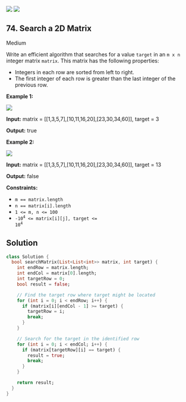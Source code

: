 [![](https://img.shields.io/github/stars/javadev/LeetCode-in-All?label=Stars&style=flat-square)](https://github.com/javadev/LeetCode-in-All)
[![](https://img.shields.io/github/forks/javadev/LeetCode-in-All?label=Fork%20me%20on%20GitHub%20&style=flat-square)](https://github.com/javadev/LeetCode-in-All/fork)

## 74\. Search a 2D Matrix

Medium

Write an efficient algorithm that searches for a value `target` in an `m x n` integer matrix `matrix`. This matrix has the following properties:

*   Integers in each row are sorted from left to right.
*   The first integer of each row is greater than the last integer of the previous row.

**Example 1:**

![](https://assets.leetcode.com/uploads/2020/10/05/mat.jpg)

**Input:** matrix = \[\[1,3,5,7],[10,11,16,20],[23,30,34,60]], target = 3

**Output:** true

**Example 2:**

![](https://assets.leetcode.com/uploads/2020/10/05/mat2.jpg)

**Input:** matrix = \[\[1,3,5,7],[10,11,16,20],[23,30,34,60]], target = 13

**Output:** false

**Constraints:**

*   `m == matrix.length`
*   `n == matrix[i].length`
*   `1 <= m, n <= 100`
*   <code>-10<sup>4</sup> <= matrix[i][j], target <= 10<sup>4</sup></code>

## Solution

```dart
class Solution {
  bool searchMatrix(List<List<int>> matrix, int target) {
    int endRow = matrix.length;
    int endCol = matrix[0].length;
    int targetRow = 0;
    bool result = false;

    // Find the target row where target might be located
    for (int i = 0; i < endRow; i++) {
      if (matrix[i][endCol - 1] >= target) {
        targetRow = i;
        break;
      }
    }

    // Search for the target in the identified row
    for (int i = 0; i < endCol; i++) {
      if (matrix[targetRow][i] == target) {
        result = true;
        break;
      }
    }

    return result;
  }
}
```